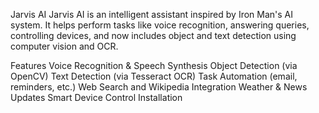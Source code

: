 Jarvis AI
Jarvis AI is an intelligent assistant inspired by Iron Man's AI system. It helps perform tasks like voice recognition, answering queries, controlling devices, and now includes object and text detection using computer vision and OCR.

Features
Voice Recognition & Speech Synthesis
Object Detection (via OpenCV)
Text Detection (via Tesseract OCR)
Task Automation (email, reminders, etc.)
Web Search and Wikipedia Integration
Weather & News Updates
Smart Device Control
Installation
